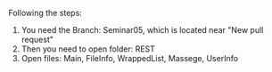 Following the steps:

1.  You need the Branch: Seminar05, which is located near "New pull request"
2. Then you need to open folder: REST
3. Open files: Main, FileInfo, WrappedList, Massege,  UserInfo 
